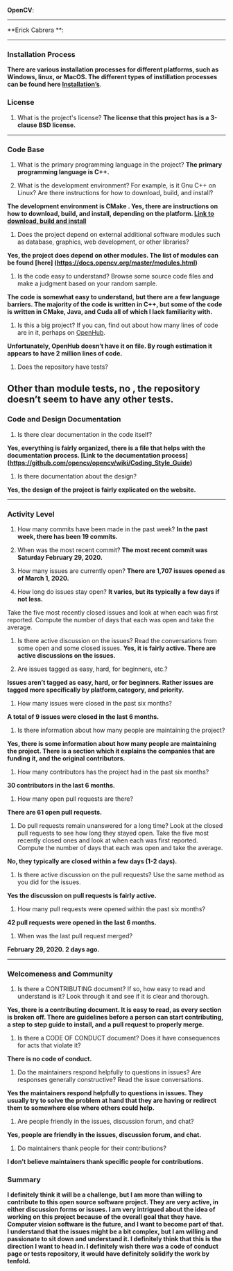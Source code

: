 

**OpenCV**: 


---


**Erick Cabrera **: 


---
### Installation Process

**There are various installation processes for different platforms, such as Windows, linux, or MacOS. The different types of instillation processes can be found here [Installation’s](https://docs.opencv.org/master/df/d65/tutorial_table_of_content_introduction.html)**. 

### License

1. What is the project's license?
**The license that this project has is a 3-clause BSD license.**


---

### Code Base

1. What is the primary programming language in the project? 
**The primary programming language is C++.**

1. What is the development environment? For example, is it Gnu C++ on Linux?
Are there instructions for how to download, build, and install? 

**The development environment is CMake . Yes, there are instructions on how to download, build, and install, depending on the platform. [Link to download, build and install]( https://docs.opencv.org/master/df/d65/tutorial_table_of_content_introduction.html)**

1. Does the project depend on external additional software modules such as
database,  graphics, web development, or other libraries? 

**Yes, the project does depend on other modules. The list of modules can be found [here] (https://docs.opencv.org/master/modules.html)**

1. Is the code easy to understand? Browse some source code files and make
a judgment based on your random sample.  

**The code is somewhat easy to understand, but there are a few language barriers. The majority of the code is written in C++, but some of the code is written in CMake, Java, and Cuda all of which I lack familiarity with.**

1. Is this a big project? If you can, find out about how many lines of code
are in it, perhaps on [OpenHub](https://www.openhub.net/). 

**Unfortunately, OpenHub doesn’t have it on file. By rough estimation it appears to have 2 million lines of code.**

1. Does the repository have tests?

**Other than module tests, no ,  the repository doesn’t seem to have any other tests.**
---

### Code and Design Documentation
1. Is there clear documentation in the code itself? 

**Yes, everything is fairly organized, there is a file that helps with the documentation process. 
[Link to the documentation process] (https://github.com/opencv/opencv/wiki/Coding_Style_Guide)**


1. Is there documentation about the design? 

**Yes, the design of the project is fairly explicated on the website.**


---

### Activity Level

1. How many commits have been made in the past week?
**In the past week, there has been 19 commits.**

1. When was the most recent commit?
**The most recent commit was Saturday February 29, 2020.**

1. How many issues are currently open?
**There are 1,707 issues opened as of March 1, 2020.**

1. How long do issues stay open?
**It varies, but its typically a few days if not less.**

Take the five most recently closed issues and look at when each was first reported.
Compute the number of days that each was open and take the average. 

1. Is there active discussion on the issues?
Read the conversations from some open and some closed issues.
**Yes, it is fairly active. There are active discussions on the issues.**

1. Are issues tagged as easy, hard, for beginners, etc.? 

**Issues aren’t tagged as easy, hard, or for beginners. Rather issues are tagged more specifically by platform,category, and priority.**

1. How many issues were closed in the past six months?

**A total of 9 issues were closed in the last 6 months.**

1. Is there information about how many people are maintaining the project?

**Yes, there is some information about how many people are maintaining the project. There is a section which it explains the companies that are funding it, and the original contributors.**

1. How many contributors has the project had in the past six months?

**30 contributors in the last 6 months.**

1. How many open pull requests are there?

**There are 61 open pull requests.**

1. Do pull requests remain unanswered for a long time?
Look at the closed pull requests to see how long they stayed open.
Take the five most recently closed ones and look at when each was first reported.
Compute the number of days that each was open and take the average.

**No, they typically are closed within a few days (1-2 days).**

1. Is there active discussion on the pull requests?
Use the same method as you did for the issues. 

**Yes the discussion on pull requests is fairly active.**

1. How many pull requests were opened within the past six months?

**42 pull requests were opened in the last 6 months.**

1. When was the last  pull request  merged?

**February 29, 2020. 2 days ago.**

---

### Welcomeness and Community

1. Is there a CONTRIBUTING document? If so, how easy to read and understand is it?
Look through it and see if it is clear and thorough.

**Yes, there is a contributing document. It is easy to read, as every section is broken off. There are guidelines before a person can start contributing, a step to step guide to install, and a pull request to properly merge.**
1. Is there a CODE OF CONDUCT document? Does it have consequences for acts that
violate it?

**There is no code of conduct.**
1. Do the maintainers respond helpfully to questions in issues?
Are responses generally constructive? Read the issue conversations.

**Yes the maintainers respond helpfully to questions in issues. They usually try to solve the problem at hand that they are having or redirect them to somewhere else where others could help.**
1. Are people friendly in the issues, discussion forum, and chat?

**Yes, people are friendly in the issues, discussion forum, and chat.**

1. Do maintainers thank people for their contributions?

**I don’t believe maintainers thank specific people for contributions.**

### Summary

**I definitely think it will be a challenge, but I am more than willing to contribute to this open source software project. They are very active, in either discussion forms or issues. I am very intrigued about the idea of working on this project because of the overall goal that they have. Computer vision software is the future, and I want to become part of that. I understand that the issues might be a bit complex, but I am willing and passionate to sit down and understand it. I definitely think that this is the direction I want to head in. I definitely wish there was a code of conduct page or tests repository, it would have definitely solidify the work by tenfold.**

